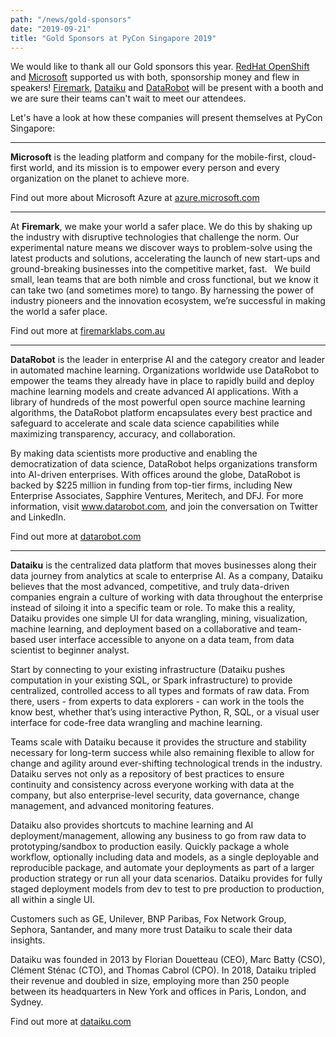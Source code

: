 ```yaml
---
path: "/news/gold-sponsors"
date: "2019-09-21"
title: "Gold Sponsors at PyCon Singapore 2019"
---
```


We would like to thank all our Gold sponsors this year. [RedHat OpenShift](https://openshift.com/) and
[Microsoft](https://microsoft.com/) supported us with both, sponsorship money and flew in speakers!
[Firemark](http://firemarklabs.com.au/), [Dataiku](http://dataiku.com/) and [DataRobot](https://www.datarobot.com/sg/) will be present with a booth and we are sure
their teams can't wait to meet our attendees.

Let's have a look at how these companies will present themselves at
PyCon Singapore:

---

**Microsoft** is the leading platform and company for the mobile-first,
cloud-first world, and its mission is to empower every person and every
organization on the planet to achieve more.

Find out more about Microsoft Azure at [azure.microsoft.com](https://microsoft.com/)

---

At **Firemark**, we make your world a safer place. We do this by shaking up the industry with disruptive technologies that challenge the norm. Our experimental nature means we discover ways to problem-solve using the latest products and solutions, accelerating the launch of new start-ups and ground-breaking businesses into the competitive market, fast. ​
​
We build small, lean teams that are both nimble and cross functional, but we know it can take two (and sometimes more) to tango. By harnessing the power of industry pioneers and the innovation ecosystem, we’re successful in making the world a safer place.​

Find out more at [firemarklabs.com.au](https://firemarklabs.com.au/)

---

**DataRobot** is the leader in enterprise AI and the category creator and leader in automated machine learning. Organizations worldwide use DataRobot to empower the teams they already have in place to rapidly build and deploy machine learning models and create advanced AI applications. With a library of hundreds of the most powerful open source machine learning algorithms, the DataRobot platform encapsulates every best practice and safeguard to accelerate and scale data science capabilities while maximizing transparency, accuracy, and collaboration.

By making data scientists more productive and enabling the democratization of data science, DataRobot helps organizations transform into AI-driven enterprises. With offices around the globe, DataRobot is backed by \$225 million in funding from top-tier firms, including New Enterprise Associates, Sapphire Ventures, Meritech, and DFJ. For more information, visit www.datarobot.com, and join the conversation on Twitter and LinkedIn.

Find out more at [datarobot.com](https://www.datarobot.com/)

---

**Dataiku** is the centralized data platform that moves businesses along their data journey from analytics at scale to enterprise AI. As a company, Dataiku believes that the most advanced, competitive, and truly data-driven companies engrain a culture of working with data throughout the enterprise instead of siloing it into a specific team or role. To make this a reality, Dataiku provides one simple UI for data wrangling, mining, visualization, machine learning, and deployment based on a collaborative and team-based user interface accessible to anyone on a data team, from data scientist to beginner analyst.

Start by connecting to your existing infrastructure (Dataiku pushes computation in your existing SQL, or Spark infrastructure) to provide centralized, controlled access to all types and formats of raw data. From there, users - from experts to data explorers - can work in the tools the know best, whether that’s using interactive Python, R, SQL, or a visual user interface for code-free data wrangling and machine learning.

Teams scale with Dataiku because it provides the structure and stability necessary for long-term success while also remaining flexible to allow for change and agility around ever-shifting technological trends in the industry. Dataiku serves not only as a repository of best practices to ensure continuity and consistency across everyone working with data at the company, but also enterprise-level security, data governance, change management, and advanced monitoring features.

Dataiku also provides shortcuts to machine learning and AI deployment/management, allowing any business to go from raw data to prototyping/sandbox to production easily. Quickly package a whole workflow, optionally including data and models, as a single deployable and reproducible package, and automate your deployments as part of a larger production strategy or run all your data scenarios. Dataiku provides for fully staged deployment models from dev to test to pre production to production, all within a single UI.

Customers such as GE, Unilever, BNP Paribas, Fox Network Group, Sephora, Santander, and many more trust Dataiku to scale their data insights.

Dataiku was founded in 2013 by Florian Douetteau (CEO), Marc Batty (CSO), Clément Sténac (CTO), and Thomas Cabrol (CPO). In 2018, Dataiku tripled their revenue and doubled in size, employing more than 250 people between its headquarters in New York and offices in Paris, London, and Sydney.

Find out more at [dataiku.com](https://dataiku.com)
